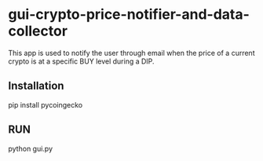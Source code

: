 # gui-crypto-price-notifier-and-data-collector

This app is used to notify the user through email when the price of a current crypto is at a specific BUY level during a DIP.

## Installation

pip install pycoingecko

## RUN

python gui.py
